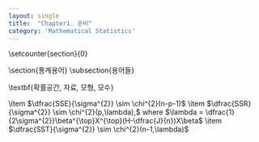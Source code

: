 ```yaml
---
layout: single
title:  "Chapter1. 준비"
category: 'Mathematical Statistics'
---
```


\setcounter{section}{0}

\section{통계용어}
\subsection{용어들}

\textbf{확률공간, 자료, 모형, 모수}

\item $\dfrac{SSE}{\sigma^{2}} \sim \chi^{2}(n-p-1)$
\item $\dfrac{SSR}{\sigma^{2}} \sim \chi^{2}(p,\lambda),$ where $\lambda = \dfrac{1}{2\sigma^{2}}\beta^{\top}X^{\top}(H-\dfrac{J}{n})X\beta$
\item $\dfrac{SST}{\sigma^{2}} \sim \chi^{2}(n-1,\lambda)$


